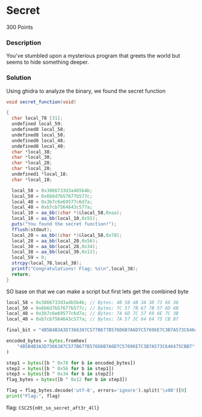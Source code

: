 # Secret

300 Points

### Description

You've stumbled upon a mysterious program that greets the world but seems to hide something deeper.

### Solution

Using ghidra to analyze the binary, we found the secret function

```c#
void secret_function(void)

{
  char local_78 [31];
  undefined local_59;
  undefined8 local_58;
  undefined8 local_50;
  undefined8 local_48;
  undefined8 local_40;
  char *local_38;
  char *local_30;
  char *local_28;
  char *local_20;
  undefined1 *local_18;
  char *local_10;

  local_58 = 0x3866733d3a4b5b4b;
  local_50 = 0x6b6d7b57677b577c;
  local_48 = 0x3b7c6e69577c6d7a;
  local_40 = 0xb7cb7564643c577a;
  local_10 = aa_bb((char *)&local_58,0xaa);
  local_18 = aa_bb(local_10,0x55);
  puts("You found the secret function!");
  fflush(stdout);
  local_20 = aa_bb((char *)&local_58,0x78);
  local_28 = aa_bb(local_20,0x56);
  local_30 = aa_bb(local_28,0x34);
  local_38 = aa_bb(local_30,0x12);
  local_59 = 0;
  strcpy(local_78,local_38);
  printf("Congratulations! Flag: %s\n",local_38);
  return;
}
```

SO base on that we can make a script but first lets get the combined byte

```c#
local_58 = 0x3866733d3a4b5b4b; // Bytes: 4B 5B 4B 3A 3D 73 66 38
local_50 = 0x6b6d7b57677b577c; // Bytes: 7C 57 7B 67 7B 57 6D 6B
local_48 = 0x3b7c6e69577c6d7a; // Bytes: 7A 6D 7C 57 69 6E 7C 3B
local_40 = 0xb7cb7564643c577a; // Bytes: 7A 57 3C 64 64 75 CB B7

final_bit = "4B5B4B3A3D7366387C577B677B576D6B7A6D7C57696E7C3B7A573C646475CBB7";
```

```python
encoded_bytes = bytes.fromhex(
    "4B5B4B3A3D7366387C577B677B576D6B7A6D7C57696E7C3B7A573C646475CBB7"
)

step1 = bytes([b ^ 0x78 for b in encoded_bytes])
step2 = bytes([b ^ 0x56 for b in step1])
step3 = bytes([b ^ 0x34 for b in step2])
flag_bytes = bytes([b ^ 0x12 for b in step3])

flag = flag_bytes.decode('utf-8', errors='ignore').split('\x00')[0]
print("Flag:", flag)
```

flag:
`CSC25{n0t_so_secret_aft3r_4ll}`
